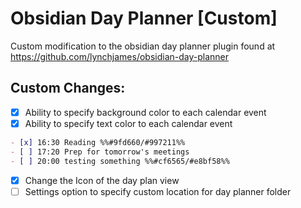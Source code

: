 # Obsidian Day Planner [Custom]

Custom modification to the obsidian day planner plugin found at https://github.com/lynchjames/obsidian-day-planner

## Custom Changes:
- [x] Ability to specify background color to each calendar event
- [x] Ability to specify text color to each calendar event

```markdown
- [x] 16:30 Reading %%#9fd660/#997211%%
- [ ] 17:20 Prep for tomorrow's meetings
- [ ] 20:00 testing something %%#cf6565/#e8bf58%%
```

- [x] Change the Icon of the day plan view
- [ ] Settings option to specify custom location for day planner folder
